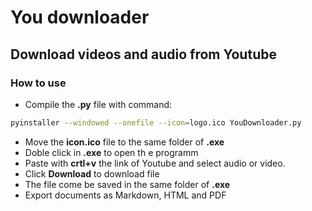 # You downloader
## Download videos and audio from Youtube

### How to use

- Compile the **.py** file with command: 
```sh
pyinstaller --windowed --onefile --icon=logo.ico YouDownloader.py
```
- Move the **icon.ico** file to the same folder of **.exe**
- Doble click in **.exe** to open th e programm
- Paste with **crtl+v** the link of Youtube and select audio or video.
- Click **Download** to download file
- The file come be saved in the same folder of **.exe**
- Export documents as Markdown, HTML and PDF